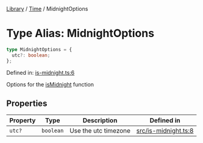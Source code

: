 <!-- markdownlint-disable -->
<!-- cspell: disable -->
[Library](../index.md) / [Time](./index.md) / MidnightOptions

# Type Alias: MidnightOptions

```ts
type MidnightOptions = {
  utc?: boolean;
};
```

Defined in: [is-midnight.ts:6](https://github.com/technobuddha/library/blob/main/src/is-midnight.ts#L6)

Options for the [isMidnight](isMidnight.md) function

## Properties

| Property | Type | Description | Defined in |
| ------ | ------ | ------ | ------ |
| <a id="utc"></a> `utc?` | `boolean` | Use the utc timezone | [src/is-midnight.ts:8](https://github.com/technobuddha/library/blob/main/src/is-midnight.ts#L8) |

